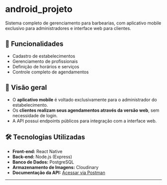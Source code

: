 # android_projeto

Sistema completo de gerenciamento para barbearias, com aplicativo mobile exclusivo para administradores e interface web para clientes.

## 🧰 Funcionalidades

- Cadastro de estabelecimentos
- Gerenciamento de profissionais
- Definição de horários e serviços
- Controle completo de agendamentos

## 📱 Visão geral

- O **aplicativo mobile** é voltado exclusivamente para o administrador do estabelecimento.
- Os **clientes realizam seus agendamentos através da versão web**, sem necessidade de login.
- A API possui endpoints públicos para integração com a interface web.

## 🛠️ Tecnologias Utilizadas

- **Front-end:** React Native
- **Back-end:** Node.js (Express)
- **Banco de Dados:** PostgreSQL
- **Armazenamento de Imagens:** Cloudinary
- **Documentação da API:** [Acessar via Postman](link-do-postman-aqui)

---

